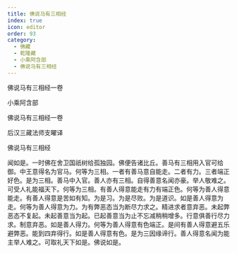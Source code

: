```yaml
---
title: 佛说马有三相经
index: true
icon: editor
order: 93
category:
  - 佛藏
  - 乾隆藏
  - 小乘阿含部
  - 佛说马有三相经
---
```


佛说马有三相经一卷  

小乘阿含部  

佛说马有三相经一卷  

后汉三藏法师支曜译  

佛说马有三相经  

闻如是。一时佛在舍卫国祇树给孤独园。佛便告诸比丘。善马有三相用入官可给御。中王意得名为官马。何等为三相。一者有善马意自能走。二者有力。三者端正好色。是为三相。善马中入官。善人亦有三相。自得善意名闻亦豪。举人敬难之。可受人礼能福天下。何等为三相。有善人得意能走有力有端正色。何等为善人得意能走。有善人得意是苦如有知。为是习。为是尽败。为是道识。如是善人得意为走。何等为善人得意为力。为有弊恶态当为断尽力求之。精进求者意弃恶。未起弊恶态不复起。未起善意当为起。已起善意当为止不忘减稍稍增多。行意俱善行尽力求。制意弃恶。如是善人得力。何等为善人得意有色端正。是间有善人得意避五乐避弊恶。能到四弃得行。如是善人得意有色。是为三因缘谛行。善人得意名闻为能主举人难之。可取礼天下如是。佛说如是。  
